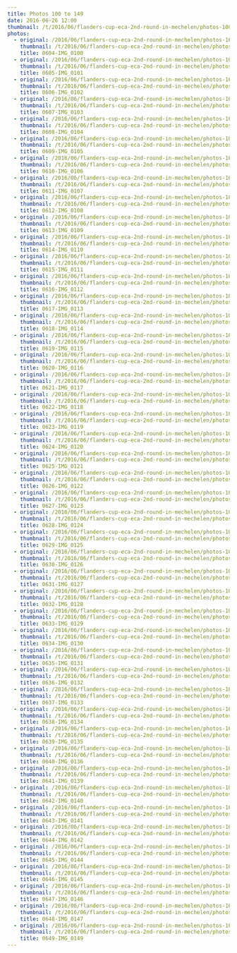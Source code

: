 ```yaml
---
title: Photos 100 to 149
date: 2016-06-26 12:00
thumbnail: /t/2016/06/flanders-cup-eca-2nd-round-in-mechelen/photos-100-to-149/0604-img_0100.jpg
photos:
  - original: /2016/06/flanders-cup-eca-2nd-round-in-mechelen/photos-100-to-149/0604-img_0100.jpg
    thumbnail: /t/2016/06/flanders-cup-eca-2nd-round-in-mechelen/photos-100-to-149/0604-img_0100.jpg
    title: 0604-IMG_0100
  - original: /2016/06/flanders-cup-eca-2nd-round-in-mechelen/photos-100-to-149/0605-img_0101.jpg
    thumbnail: /t/2016/06/flanders-cup-eca-2nd-round-in-mechelen/photos-100-to-149/0605-img_0101.jpg
    title: 0605-IMG_0101
  - original: /2016/06/flanders-cup-eca-2nd-round-in-mechelen/photos-100-to-149/0606-img_0102.jpg
    thumbnail: /t/2016/06/flanders-cup-eca-2nd-round-in-mechelen/photos-100-to-149/0606-img_0102.jpg
    title: 0606-IMG_0102
  - original: /2016/06/flanders-cup-eca-2nd-round-in-mechelen/photos-100-to-149/0607-img_0103.jpg
    thumbnail: /t/2016/06/flanders-cup-eca-2nd-round-in-mechelen/photos-100-to-149/0607-img_0103.jpg
    title: 0607-IMG_0103
  - original: /2016/06/flanders-cup-eca-2nd-round-in-mechelen/photos-100-to-149/0608-img_0104.jpg
    thumbnail: /t/2016/06/flanders-cup-eca-2nd-round-in-mechelen/photos-100-to-149/0608-img_0104.jpg
    title: 0608-IMG_0104
  - original: /2016/06/flanders-cup-eca-2nd-round-in-mechelen/photos-100-to-149/0609-img_0105.jpg
    thumbnail: /t/2016/06/flanders-cup-eca-2nd-round-in-mechelen/photos-100-to-149/0609-img_0105.jpg
    title: 0609-IMG_0105
  - original: /2016/06/flanders-cup-eca-2nd-round-in-mechelen/photos-100-to-149/0610-img_0106.jpg
    thumbnail: /t/2016/06/flanders-cup-eca-2nd-round-in-mechelen/photos-100-to-149/0610-img_0106.jpg
    title: 0610-IMG_0106
  - original: /2016/06/flanders-cup-eca-2nd-round-in-mechelen/photos-100-to-149/0611-img_0107.jpg
    thumbnail: /t/2016/06/flanders-cup-eca-2nd-round-in-mechelen/photos-100-to-149/0611-img_0107.jpg
    title: 0611-IMG_0107
  - original: /2016/06/flanders-cup-eca-2nd-round-in-mechelen/photos-100-to-149/0612-img_0108.jpg
    thumbnail: /t/2016/06/flanders-cup-eca-2nd-round-in-mechelen/photos-100-to-149/0612-img_0108.jpg
    title: 0612-IMG_0108
  - original: /2016/06/flanders-cup-eca-2nd-round-in-mechelen/photos-100-to-149/0613-img_0109.jpg
    thumbnail: /t/2016/06/flanders-cup-eca-2nd-round-in-mechelen/photos-100-to-149/0613-img_0109.jpg
    title: 0613-IMG_0109
  - original: /2016/06/flanders-cup-eca-2nd-round-in-mechelen/photos-100-to-149/0614-img_0110.jpg
    thumbnail: /t/2016/06/flanders-cup-eca-2nd-round-in-mechelen/photos-100-to-149/0614-img_0110.jpg
    title: 0614-IMG_0110
  - original: /2016/06/flanders-cup-eca-2nd-round-in-mechelen/photos-100-to-149/0615-img_0111.jpg
    thumbnail: /t/2016/06/flanders-cup-eca-2nd-round-in-mechelen/photos-100-to-149/0615-img_0111.jpg
    title: 0615-IMG_0111
  - original: /2016/06/flanders-cup-eca-2nd-round-in-mechelen/photos-100-to-149/0616-img_0112.jpg
    thumbnail: /t/2016/06/flanders-cup-eca-2nd-round-in-mechelen/photos-100-to-149/0616-img_0112.jpg
    title: 0616-IMG_0112
  - original: /2016/06/flanders-cup-eca-2nd-round-in-mechelen/photos-100-to-149/0617-img_0113.jpg
    thumbnail: /t/2016/06/flanders-cup-eca-2nd-round-in-mechelen/photos-100-to-149/0617-img_0113.jpg
    title: 0617-IMG_0113
  - original: /2016/06/flanders-cup-eca-2nd-round-in-mechelen/photos-100-to-149/0618-img_0114.jpg
    thumbnail: /t/2016/06/flanders-cup-eca-2nd-round-in-mechelen/photos-100-to-149/0618-img_0114.jpg
    title: 0618-IMG_0114
  - original: /2016/06/flanders-cup-eca-2nd-round-in-mechelen/photos-100-to-149/0619-img_0115.jpg
    thumbnail: /t/2016/06/flanders-cup-eca-2nd-round-in-mechelen/photos-100-to-149/0619-img_0115.jpg
    title: 0619-IMG_0115
  - original: /2016/06/flanders-cup-eca-2nd-round-in-mechelen/photos-100-to-149/0620-img_0116.jpg
    thumbnail: /t/2016/06/flanders-cup-eca-2nd-round-in-mechelen/photos-100-to-149/0620-img_0116.jpg
    title: 0620-IMG_0116
  - original: /2016/06/flanders-cup-eca-2nd-round-in-mechelen/photos-100-to-149/0621-img_0117.jpg
    thumbnail: /t/2016/06/flanders-cup-eca-2nd-round-in-mechelen/photos-100-to-149/0621-img_0117.jpg
    title: 0621-IMG_0117
  - original: /2016/06/flanders-cup-eca-2nd-round-in-mechelen/photos-100-to-149/0622-img_0118.jpg
    thumbnail: /t/2016/06/flanders-cup-eca-2nd-round-in-mechelen/photos-100-to-149/0622-img_0118.jpg
    title: 0622-IMG_0118
  - original: /2016/06/flanders-cup-eca-2nd-round-in-mechelen/photos-100-to-149/0623-img_0119.jpg
    thumbnail: /t/2016/06/flanders-cup-eca-2nd-round-in-mechelen/photos-100-to-149/0623-img_0119.jpg
    title: 0623-IMG_0119
  - original: /2016/06/flanders-cup-eca-2nd-round-in-mechelen/photos-100-to-149/0624-img_0120.jpg
    thumbnail: /t/2016/06/flanders-cup-eca-2nd-round-in-mechelen/photos-100-to-149/0624-img_0120.jpg
    title: 0624-IMG_0120
  - original: /2016/06/flanders-cup-eca-2nd-round-in-mechelen/photos-100-to-149/0625-img_0121.jpg
    thumbnail: /t/2016/06/flanders-cup-eca-2nd-round-in-mechelen/photos-100-to-149/0625-img_0121.jpg
    title: 0625-IMG_0121
  - original: /2016/06/flanders-cup-eca-2nd-round-in-mechelen/photos-100-to-149/0626-img_0122.jpg
    thumbnail: /t/2016/06/flanders-cup-eca-2nd-round-in-mechelen/photos-100-to-149/0626-img_0122.jpg
    title: 0626-IMG_0122
  - original: /2016/06/flanders-cup-eca-2nd-round-in-mechelen/photos-100-to-149/0627-img_0123.jpg
    thumbnail: /t/2016/06/flanders-cup-eca-2nd-round-in-mechelen/photos-100-to-149/0627-img_0123.jpg
    title: 0627-IMG_0123
  - original: /2016/06/flanders-cup-eca-2nd-round-in-mechelen/photos-100-to-149/0628-img_0124.jpg
    thumbnail: /t/2016/06/flanders-cup-eca-2nd-round-in-mechelen/photos-100-to-149/0628-img_0124.jpg
    title: 0628-IMG_0124
  - original: /2016/06/flanders-cup-eca-2nd-round-in-mechelen/photos-100-to-149/0629-img_0125.jpg
    thumbnail: /t/2016/06/flanders-cup-eca-2nd-round-in-mechelen/photos-100-to-149/0629-img_0125.jpg
    title: 0629-IMG_0125
  - original: /2016/06/flanders-cup-eca-2nd-round-in-mechelen/photos-100-to-149/0630-img_0126.jpg
    thumbnail: /t/2016/06/flanders-cup-eca-2nd-round-in-mechelen/photos-100-to-149/0630-img_0126.jpg
    title: 0630-IMG_0126
  - original: /2016/06/flanders-cup-eca-2nd-round-in-mechelen/photos-100-to-149/0631-img_0127.jpg
    thumbnail: /t/2016/06/flanders-cup-eca-2nd-round-in-mechelen/photos-100-to-149/0631-img_0127.jpg
    title: 0631-IMG_0127
  - original: /2016/06/flanders-cup-eca-2nd-round-in-mechelen/photos-100-to-149/0632-img_0128.jpg
    thumbnail: /t/2016/06/flanders-cup-eca-2nd-round-in-mechelen/photos-100-to-149/0632-img_0128.jpg
    title: 0632-IMG_0128
  - original: /2016/06/flanders-cup-eca-2nd-round-in-mechelen/photos-100-to-149/0633-img_0129.jpg
    thumbnail: /t/2016/06/flanders-cup-eca-2nd-round-in-mechelen/photos-100-to-149/0633-img_0129.jpg
    title: 0633-IMG_0129
  - original: /2016/06/flanders-cup-eca-2nd-round-in-mechelen/photos-100-to-149/0634-img_0130.jpg
    thumbnail: /t/2016/06/flanders-cup-eca-2nd-round-in-mechelen/photos-100-to-149/0634-img_0130.jpg
    title: 0634-IMG_0130
  - original: /2016/06/flanders-cup-eca-2nd-round-in-mechelen/photos-100-to-149/0635-img_0131.jpg
    thumbnail: /t/2016/06/flanders-cup-eca-2nd-round-in-mechelen/photos-100-to-149/0635-img_0131.jpg
    title: 0635-IMG_0131
  - original: /2016/06/flanders-cup-eca-2nd-round-in-mechelen/photos-100-to-149/0636-img_0132.jpg
    thumbnail: /t/2016/06/flanders-cup-eca-2nd-round-in-mechelen/photos-100-to-149/0636-img_0132.jpg
    title: 0636-IMG_0132
  - original: /2016/06/flanders-cup-eca-2nd-round-in-mechelen/photos-100-to-149/0637-img_0133.jpg
    thumbnail: /t/2016/06/flanders-cup-eca-2nd-round-in-mechelen/photos-100-to-149/0637-img_0133.jpg
    title: 0637-IMG_0133
  - original: /2016/06/flanders-cup-eca-2nd-round-in-mechelen/photos-100-to-149/0638-img_0134.jpg
    thumbnail: /t/2016/06/flanders-cup-eca-2nd-round-in-mechelen/photos-100-to-149/0638-img_0134.jpg
    title: 0638-IMG_0134
  - original: /2016/06/flanders-cup-eca-2nd-round-in-mechelen/photos-100-to-149/0639-img_0135.jpg
    thumbnail: /t/2016/06/flanders-cup-eca-2nd-round-in-mechelen/photos-100-to-149/0639-img_0135.jpg
    title: 0639-IMG_0135
  - original: /2016/06/flanders-cup-eca-2nd-round-in-mechelen/photos-100-to-149/0640-img_0136.jpg
    thumbnail: /t/2016/06/flanders-cup-eca-2nd-round-in-mechelen/photos-100-to-149/0640-img_0136.jpg
    title: 0640-IMG_0136
  - original: /2016/06/flanders-cup-eca-2nd-round-in-mechelen/photos-100-to-149/0641-img_0139.jpg
    thumbnail: /t/2016/06/flanders-cup-eca-2nd-round-in-mechelen/photos-100-to-149/0641-img_0139.jpg
    title: 0641-IMG_0139
  - original: /2016/06/flanders-cup-eca-2nd-round-in-mechelen/photos-100-to-149/0642-img_0140.jpg
    thumbnail: /t/2016/06/flanders-cup-eca-2nd-round-in-mechelen/photos-100-to-149/0642-img_0140.jpg
    title: 0642-IMG_0140
  - original: /2016/06/flanders-cup-eca-2nd-round-in-mechelen/photos-100-to-149/0643-img_0141.jpg
    thumbnail: /t/2016/06/flanders-cup-eca-2nd-round-in-mechelen/photos-100-to-149/0643-img_0141.jpg
    title: 0643-IMG_0141
  - original: /2016/06/flanders-cup-eca-2nd-round-in-mechelen/photos-100-to-149/0644-img_0142.jpg
    thumbnail: /t/2016/06/flanders-cup-eca-2nd-round-in-mechelen/photos-100-to-149/0644-img_0142.jpg
    title: 0644-IMG_0142
  - original: /2016/06/flanders-cup-eca-2nd-round-in-mechelen/photos-100-to-149/0645-img_0144.jpg
    thumbnail: /t/2016/06/flanders-cup-eca-2nd-round-in-mechelen/photos-100-to-149/0645-img_0144.jpg
    title: 0645-IMG_0144
  - original: /2016/06/flanders-cup-eca-2nd-round-in-mechelen/photos-100-to-149/0646-img_0145.jpg
    thumbnail: /t/2016/06/flanders-cup-eca-2nd-round-in-mechelen/photos-100-to-149/0646-img_0145.jpg
    title: 0646-IMG_0145
  - original: /2016/06/flanders-cup-eca-2nd-round-in-mechelen/photos-100-to-149/0647-img_0146.jpg
    thumbnail: /t/2016/06/flanders-cup-eca-2nd-round-in-mechelen/photos-100-to-149/0647-img_0146.jpg
    title: 0647-IMG_0146
  - original: /2016/06/flanders-cup-eca-2nd-round-in-mechelen/photos-100-to-149/0648-img_0147.jpg
    thumbnail: /t/2016/06/flanders-cup-eca-2nd-round-in-mechelen/photos-100-to-149/0648-img_0147.jpg
    title: 0648-IMG_0147
  - original: /2016/06/flanders-cup-eca-2nd-round-in-mechelen/photos-100-to-149/0649-img_0149.jpg
    thumbnail: /t/2016/06/flanders-cup-eca-2nd-round-in-mechelen/photos-100-to-149/0649-img_0149.jpg
    title: 0649-IMG_0149
---
```

